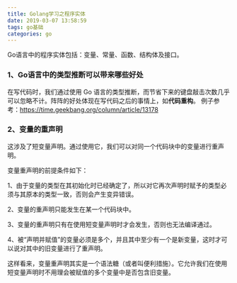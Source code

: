 ```yaml
---
title: Golang学习之程序实体
date: 2019-03-07 13:58:59
tags: go基础
categories: go
---
```

Go语言中的程序实体包括：变量、常量、函数、结构体及接口。

### 1、Go语言中的类型推断可以带来哪些好处
在写代码时，我们通过使用 Go 语言的类型推断，而节省下来的键盘敲击次数几乎可以忽略不计。阵阵的好处体现在写代码之后的事情上，如<b>代码重构</b>。
例子参考：<a>https://time.geekbang.org/column/article/13178</a>

### 2、变量的重声明

这涉及了短变量声明。通过使用它，我们可以对同一个代码块中的变量进行重声明。

变量重声明的前提条件如下：

1、由于变量的类型在其初始化时已经确定了，所以对它再次声明时赋予的类型必须与其原本的类型一致，否则会产生变异错误。

2、变量的重声明只能发生在某一个代码块中。

3、变量的重声明只有在使用短变量声明时才会发生，否则也无法编译通过。

4、被“声明并赋值”的变量必须是多个，并且其中至少有一个是新变量，这时才可以说对其中的旧变量进行了重声明。

这样看来，变量重声明其实是一个语法糖（或者叫便利措施）。它允许我们在使用短变量声明时不用理会被赋值的多个变量中是否包含旧变量。

